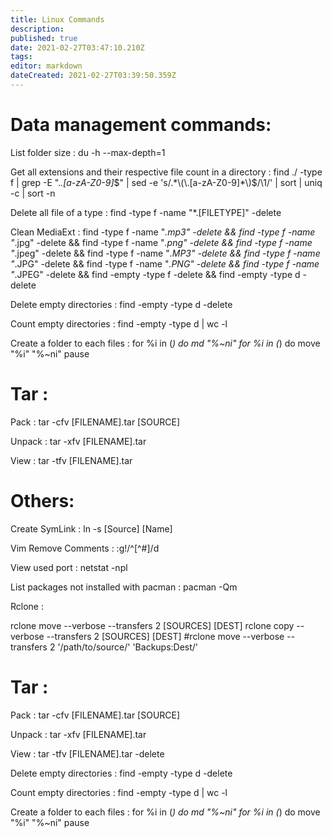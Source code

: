 ```yaml
---
title: Linux Commands
description: 
published: true
date: 2021-02-27T03:47:10.210Z
tags: 
editor: markdown
dateCreated: 2021-02-27T03:39:50.359Z
---
```


# Data management commands:

List folder size : du -h --max-depth=1

Get all extensions and their respective file count in a directory : find ./ -type f | grep -E ".*\.[a-zA-Z0-9]*$" | sed -e 's/.*\(\.[a-zA-Z0-9]*\)$/\1/' | sort | uniq -c | sort -n

Delete all file of a type : find -type f -name "*.[FILETYPE]" -delete

Clean MediaExt : find -type f -name "*.mp3" -delete && find -type f -name "*.jpg" -delete && find -type f -name "*.png" -delete && find -type f -name "*.jpeg" -delete && find -type f -name "*.MP3" -delete && find -type f -name "*.JPG" -delete && find -type f -name "*.PNG" -delete && find -type f -name "*.JPEG" -delete && find -empty -type f -delete && find -empty -type d -delete

Delete empty directories :
find -empty -type d -delete

Count empty directories :
find -empty -type d | wc -l

Create a folder to each files :
for %i in (*) do md "%~ni"
for %i in (*) do move "%i" "%~ni"
pause

# Tar :

Pack :
tar -cfv [FILENAME].tar [SOURCE]

Unpack :
tar -xfv [FILENAME].tar

View :
tar -tfv [FILENAME].tar

# Others:

Create SymLink : ln -s [Source] [Name]

Vim Remove Comments : :g!/^[^#]/d

View used port : netstat -npl 

List packages not installed with pacman : pacman -Qm

Rclone :

rclone move --verbose --transfers 2 [SOURCES] [DEST]
rclone copy --verbose --transfers 2 [SOURCES] [DEST]
#rclone move --verbose --transfers 2  '/path/to/source/' 'Backups:Dest/'


# Tar :

Pack :
tar -cfv [FILENAME].tar [SOURCE]

Unpack :
tar -xfv [FILENAME].tar

View :
tar -tfv [FILENAME].tar
 -delete

Delete empty directories :
find -empty -type d -delete

Count empty directories :
find -empty -type d | wc -l

Create a folder to each files :
for %i in (*) do md "%~ni"
for %i in (*) do move "%i" "%~ni"
pause
